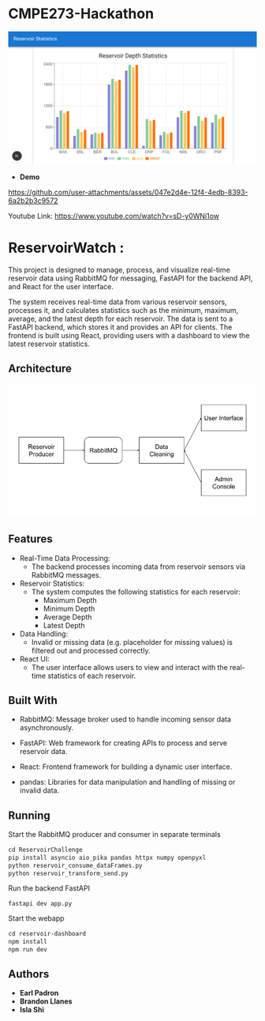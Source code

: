# CMPE273-Hackathon
![Reservoir DashBoard](https://github.com/16bitsPixel/CMPE273-Hackathon/blob/main/Reservoir_Challenge/resources/Reservoir_Statistics.png)

* **Demo**
  
https://github.com/user-attachments/assets/047e2d4e-12f4-4edb-8393-6a2b2b3c9572

Youtube Link: https://www.youtube.com/watch?v=sD-y0WNi1ow

# ReservoirWatch : 



This project is designed to manage, process, and visualize real-time reservoir data using RabbitMQ for messaging, FastAPI for the backend API, and React for the user interface.

The system receives real-time data from various reservoir sensors, processes it, and calculates statistics such as the minimum, maximum, average, and the latest depth for each reservoir. The data is sent to a FastAPI backend, which stores it and provides an API for clients. The frontend is built using React, providing users with a dashboard to view the latest reservoir statistics.

## Architecture

![Reservoir Architecture](https://github.com/16bitsPixel/CMPE273-Hackathon/blob/main/Reservoir_Challenge/resources/Reservoir%20Architecture.png)

## Features

- Real-Time Data Processing:
   - The backend processes incoming data from reservoir sensors via RabbitMQ messages.
- Reservoir Statistics:
    - The system computes the following statistics for each reservoir:
      - Maximum Depth
      - Minimum Depth
      - Average Depth
      - Latest Depth
- Data Handling:
   - Invalid or missing data (e.g. placeholder for missing values) is filtered out and processed correctly.
- React UI:
  - The user interface allows users to view and interact with the real-time statistics of each reservoir.

## Built With

* RabbitMQ: Message broker used to handle incoming sensor data asynchronously.

* FastAPI: Web framework for creating APIs to process and serve reservoir data.

* React: Frontend framework for building a dynamic user interface.

* pandas: Libraries for data manipulation and handling of missing or invalid data.

##  Running
Start the RabbitMQ producer and consumer in separate terminals
```
cd ReservoirChallenge
pip install asyncio aio_pika pandas httpx numpy openpyxl
python reservoir_consume_dataFrames.py
python reservoir_transform_send.py
```
Run the backend FastAPI
```
fastapi dev app.py
```
Start the webapp
```
cd reservoir-dashboard
npm install
npm run dev
```
## Authors

* **Earl Padron**
* **Brandon Llanes**
* **Isla Shi**


